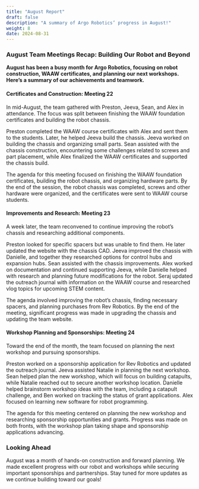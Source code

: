 ```yaml
---
title: "August Report"  
draft: false  
description: "A summary of Argo Robotics’ progress in August!"  
weight: 8 
date: 2024-08-31
---
```


### August Team Meetings Recap: Building Our Robot and Beyond

**August has been a busy month for Argo Robotics, focusing on robot construction, WAAW certificates, and planning our next workshops. Here’s a summary of our achievements and teamwork.**

#### Certificates and Construction: Meeting 22

In mid-August, the team gathered with Preston, Jeeva, Sean, and Alex in attendance. The focus was split between finishing the WAAW foundation certificates and building the robot chassis.

Preston completed the WAAW course certificates with Alex and sent them to the students. Later, he helped Jeeva build the chassis. Jeeva worked on building the chassis and organizing small parts. Sean assisted with the chassis construction, encountering some challenges related to screws and part placement, while Alex finalized the WAAW certificates and supported the chassis build.

The agenda for this meeting focused on finishing the WAAW foundation certificates, building the robot chassis, and organizing hardware parts. By the end of the session, the robot chassis was completed, screws and other hardware were organized, and the certificates were sent to WAAW course students.

#### Improvements and Research: Meeting 23

A week later, the team reconvened to continue improving the robot’s chassis and researching additional components.

Preston looked for specific spacers but was unable to find them. He later updated the website with the chassis CAD. Jeeva improved the chassis with Danielle, and together they researched options for control hubs and expansion hubs. Sean assisted with the chassis improvements. Alex worked on documentation and continued supporting Jeeva, while Danielle helped with research and planning future modifications for the robot. Seraj updated the outreach journal with information on the WAAW course and researched vlog topics for upcoming STEM content.

The agenda involved improving the robot’s chassis, finding necessary spacers, and planning purchases from Rev Robotics. By the end of the meeting, significant progress was made in upgrading the chassis and updating the team website.

#### Workshop Planning and Sponsorships: Meeting 24

Toward the end of the month, the team focused on planning the next workshop and pursuing sponsorships.

Preston worked on a sponsorship application for Rev Robotics and updated the outreach journal. Jeeva assisted Natalie in planning the next workshop. Sean helped plan the new workshop, which will focus on building catapults, while Natalie reached out to secure another workshop location. Danielle helped brainstorm workshop ideas with the team, including a catapult challenge, and Ben worked on tracking the status of grant applications. Alex focused on learning new software for robot programming.

The agenda for this meeting centered on planning the new workshop and researching sponsorship opportunities and grants. Progress was made on both fronts, with the workshop plan taking shape and sponsorship applications advancing.

### Looking Ahead

August was a month of hands-on construction and forward planning. We made excellent progress with our robot and workshops while securing important sponsorships and partnerships. Stay tuned for more updates as we continue building toward our goals!


